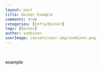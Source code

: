 ```yaml
---
layout: post
title: Docker Example
comments: true
categories: [Infra/Docker]
tags: [Docker]
author: soobinnn
userImage: /assets/user-img/soobinnn.png
---
```

<br>

example

